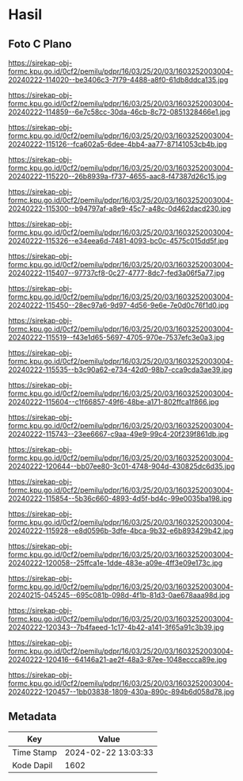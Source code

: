 # Hasil

## Foto C Plano

https://sirekap-obj-formc.kpu.go.id/0cf2/pemilu/pdpr/16/03/25/20/03/1603252003004-20240222-114020--be3406c3-7f79-4488-a8f0-61db8ddca135.jpg

https://sirekap-obj-formc.kpu.go.id/0cf2/pemilu/pdpr/16/03/25/20/03/1603252003004-20240222-114859--6e7c58cc-30da-46cb-8c72-0851328466e1.jpg

https://sirekap-obj-formc.kpu.go.id/0cf2/pemilu/pdpr/16/03/25/20/03/1603252003004-20240222-115126--fca602a5-6dee-4bb4-aa77-87141053cb4b.jpg

https://sirekap-obj-formc.kpu.go.id/0cf2/pemilu/pdpr/16/03/25/20/03/1603252003004-20240222-115220--26b8939a-f737-4655-aac8-f47387d26c15.jpg

https://sirekap-obj-formc.kpu.go.id/0cf2/pemilu/pdpr/16/03/25/20/03/1603252003004-20240222-115300--b94797af-a8e9-45c7-a48c-0d462dacd230.jpg

https://sirekap-obj-formc.kpu.go.id/0cf2/pemilu/pdpr/16/03/25/20/03/1603252003004-20240222-115326--e34eea6d-7481-4093-bc0c-4575c015dd5f.jpg

https://sirekap-obj-formc.kpu.go.id/0cf2/pemilu/pdpr/16/03/25/20/03/1603252003004-20240222-115407--97737cf8-0c27-4777-8dc7-fed3a06f5a77.jpg

https://sirekap-obj-formc.kpu.go.id/0cf2/pemilu/pdpr/16/03/25/20/03/1603252003004-20240222-115450--28ec97a6-9d97-4d56-9e6e-7e0d0c76f1d0.jpg

https://sirekap-obj-formc.kpu.go.id/0cf2/pemilu/pdpr/16/03/25/20/03/1603252003004-20240222-115519--f43e1d65-5697-4705-970e-7537efc3e0a3.jpg

https://sirekap-obj-formc.kpu.go.id/0cf2/pemilu/pdpr/16/03/25/20/03/1603252003004-20240222-115535--b3c90a62-e734-42d0-98b7-cca9cda3ae39.jpg

https://sirekap-obj-formc.kpu.go.id/0cf2/pemilu/pdpr/16/03/25/20/03/1603252003004-20240222-115604--c1f66857-49f6-48be-a171-802ffca1f866.jpg

https://sirekap-obj-formc.kpu.go.id/0cf2/pemilu/pdpr/16/03/25/20/03/1603252003004-20240222-115743--23ee6667-c9aa-49e9-99c4-20f239f861db.jpg

https://sirekap-obj-formc.kpu.go.id/0cf2/pemilu/pdpr/16/03/25/20/03/1603252003004-20240222-120644--bb07ee80-3c01-4748-904d-430825dc6d35.jpg

https://sirekap-obj-formc.kpu.go.id/0cf2/pemilu/pdpr/16/03/25/20/03/1603252003004-20240222-115854--5b36c660-4893-4d5f-bd4c-99e0035ba198.jpg

https://sirekap-obj-formc.kpu.go.id/0cf2/pemilu/pdpr/16/03/25/20/03/1603252003004-20240222-115928--e8d0596b-3dfe-4bca-9b32-e6b893429b42.jpg

https://sirekap-obj-formc.kpu.go.id/0cf2/pemilu/pdpr/16/03/25/20/03/1603252003004-20240222-120058--25ffca1e-1dde-483e-a09e-4ff3e09e173c.jpg

https://sirekap-obj-formc.kpu.go.id/0cf2/pemilu/pdpr/16/03/25/20/03/1603252003004-20240215-045245--695c081b-098d-4f1b-81d3-0ae678aaa98d.jpg

https://sirekap-obj-formc.kpu.go.id/0cf2/pemilu/pdpr/16/03/25/20/03/1603252003004-20240222-120343--7b4faeed-1c17-4b42-a141-3f65a91c3b39.jpg

https://sirekap-obj-formc.kpu.go.id/0cf2/pemilu/pdpr/16/03/25/20/03/1603252003004-20240222-120416--64146a21-ae2f-48a3-87ee-1048eccca89e.jpg

https://sirekap-obj-formc.kpu.go.id/0cf2/pemilu/pdpr/16/03/25/20/03/1603252003004-20240222-120457--1bb03838-1809-430a-890c-894b6d058d78.jpg


## Metadata

| Key        | Value               |
| ---------- | ------------------- |
| Time Stamp | 2024-02-22 13:03:33 |
| Kode Dapil | 1602                |



